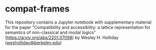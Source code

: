 # compat-frames
This repository contains a Jupyter notebook with supplementary material for the paper "Compatibility and accessibility: a lattice representation for semantics of non-classical and modal logics" (https://arxiv.org/abs/2201.07098) by Wesley H. Holliday (wesholliday@berkeley.edu)
